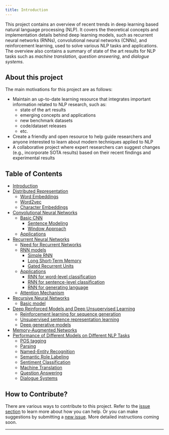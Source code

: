 ```yaml
---
title: Introduction
---
```


This project contains an overview of recent trends in deep learning based natural language processing (NLP). It covers the theoretical concepts and implementation details behind deep learning models, such as recurrent neural networks (RNNs), convolutional neural networks (CNNs), and reinforcement learning, used to solve various NLP tasks and applications. The overview also contains a summary of state of the art results for NLP tasks such as *machine translation*, *question answering*, and *dialogue systems*.

## About this project
The main motivations for this project are as follows:
- Maintain an up-to-date learning resource that integrates important information related to NLP research, such as:
    - state of the art results
    - emerging concepts and applications
    - new benchmark datasets
    - code/dataset releases
    - etc.
- Create a friendly and open resource to help guide researchers and anyone interested to learn about modern techniques applied to NLP
- A collaborative project where expert researchers can suggest changes (e.g., incorporate SOTA results) based on their recent findings and experimental results

## Table of Contents
- [Introduction](https://nlpoverview.com/#1)
- [Distributed Representation](https://nlpoverview.com/#2)
    - [Word Embeddings](https://nlpoverview.com/#a-word-embeddings)
    - [Word2vec](https://nlpoverview.com/#b-word2vec)
    - [Character Embeddings](https://nlpoverview.com/#c-character-embeddings)
- [Convolutional Neural Networks](https://nlpoverview.com/#3)
    - [Basic CNN](https://nlpoverview.com/#a-basic-cnn)
        - [Sentence Modeling](https://nlpoverview.com/#1-sentence-modeling)
        - [Window Approach](https://nlpoverview.com/#2-window-approach)
    - [Applications](https://nlpoverview.com/#b-applications)
- [Recurrent Neural Networks](https://nlpoverview.com/#4)
    - [Need for Recurrent Networks](https://nlpoverview.com/#a-need-for-recurrent-networks)
    - [RNN models](https://nlpoverview.com/#b-rnn-models)
        - [Simple RNN](https://nlpoverview.com/#1-simple-rnn)
        - [Long Short-Term Memory](https://nlpoverview.com/#2-long-short-term-memory)
        - [Gated Recurrent Units](https://nlpoverview.com/#3-gated-recurrent-units)
    - [Applications](https://nlpoverview.com/#c-applications)
        - [RNN for word-level classification](https://nlpoverview.com/#1-rnn-for-word-level-classification)
        - [RNN for sentence-level classification](https://nlpoverview.com/#2-rnn-for-sentence-level-classification)
        - [RNN for generating language](https://nlpoverview.com/#3-rnn-for-generating-language)
    - [Attention Mechanism](https://nlpoverview.com/#d-attention-mechanism)
- [Recursive Neural Networks](https://nlpoverview.com/#5)
    - [Basic model](https://nlpoverview.com/#a-basic-model)
- [Deep Reinforced Models and Deep Unsupervised Learning](https://nlpoverview.com/#6)
    - [Reinforcement learning for sequence generation](https://nlpoverview.com/#a-reinforcement-learning-for-sequence-generation)
    - [Unsupervised sentence representation learning](https://nlpoverview.com/#b-unsupervised-sentence-representation-learning)
    - [Deep generative models](https://nlpoverview.com/#c-deep-generative-models)
- [Memory-Augmented Networks](https://nlpoverview.com/#7)
- [Performance of Different Models on Different NLP Tasks](https://nlpoverview.com/#8)
    - [POS tagging](https://nlpoverview.com/#a-pos-tagging)
    - [Parsing](https://nlpoverview.com/#b-parsing)
    - [Named-Entity Recognition](https://nlpoverview.com/#c-named-entity-recognition)
    - [Semantic Role Labeling](https://nlpoverview.com/#d-semantic-role-labeling)
    - [Sentiment Classification](https://nlpoverview.com/#e-sentiment-classification)
    - [Machine Translation](https://nlpoverview.com/#f-machine-translation)
    - [Question Answering](https://nlpoverview.com/#g-question-answering)
    - [Dialogue Systems](https://nlpoverview.com/#g-dialogue-systems)

## How to Contribute?
There are various ways to contribute to this project. Refer to the [issue section](https://github.com/omarsar/nlp_overview/issues/1) to learn more about how you can help. Or you can make suggestions by submitting a [new issue](https://github.com/omarsar/nlp_overview/issues/new). More detailed instructions coming soon.

---